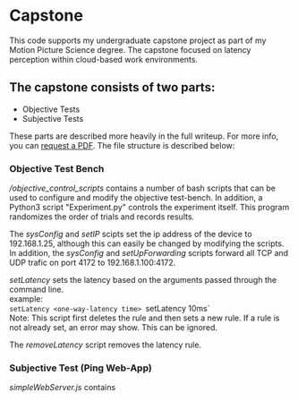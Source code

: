 # Capstone
This code supports my undergraduate capstone project as part of my Motion Picture Science degree. 
The capstone focused on latency perception within cloud-based work environments.

## The capstone consists of two parts:
- Objective Tests
- Subjective Tests

These parts are described more heavily in the full writeup. 
For more info, you can [request a PDF](mailto:axb6044@rit.edu "request a PDF"). The file structure is described below:  

### Objective Test Bench
*/objective_control_scripts* contains a number of bash scripts that can be used to configure and modify the objective test-bench. In addition, a Python3 script "Experiment.py" controls the experiment itself. This program randomizes the order of trials and records results.  

The *sysConfig* and *setIP* scipts set the ip address of the device to 192.168.1.25, although this can easily be changed by modifying the scripts. In addition, the *sysConfig* and *setUpForwarding* scripts forward all TCP and UDP trafic on port 4172 to 192.168.1.100:4172.

*setLatency* sets the latency based on the arguments passed through the command line.   
example:  
`setLatency <one-way-latency time>
`setLatency 10ms`  
Note: This script first deletes the rule and then sets a new rule. If a rule is not already set, an error may show. This can be ignored.  

The *removeLatency* script removes the latency rule.

### Subjective Test (Ping Web-App)
*simpleWebServer.js* contains 
